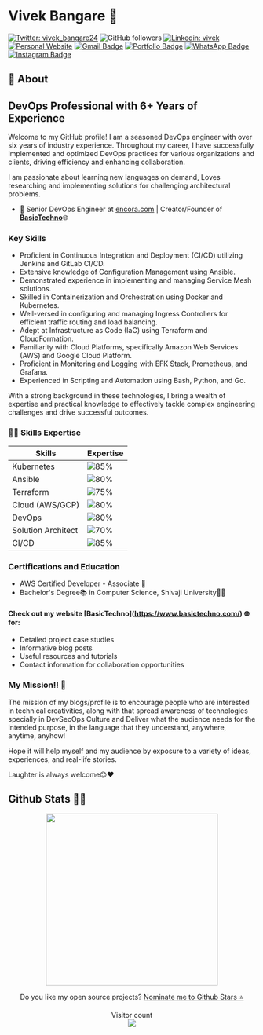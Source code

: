 # Vivek Bangare 👋

<!--
**vivekbangare/vivekbangare** is a ✨ _special_ ✨ repository because its `README.md` (this file) appears on your GitHub profile.
-->

[![Twitter: vivek_bangare24](https://img.shields.io/twitter/follow/vivek_bangare24?style=social)](https://twitter.com/vivek_bangare24)
![GitHub followers](https://img.shields.io/github/followers/vivekbangare?label=Follow&style=social)
[![Linkedin: vivek](https://img.shields.io/badge/-vivekbangare24-blue?style=flat-square&logo=Linkedin&logoColor=white&link=https://www.linkedin.com/in/vivekbangare24/)](https://www.linkedin.com/in/vivekbangare24/)
[![Personal Website](https://img.shields.io/badge/Visit%20my-Personal%20Website-blue)](https://basictechno.com)
[![Gmail Badge](https://img.shields.io/badge/-GMail-c14438?style=social&logo=Gmail&logoColor=red&link=mailto:vivek.bangare@gmail.com)](mailto:vivek.bangare@gmail.com)
[![Portfolio Badge](https://img.shields.io/badge/-Portfolio-4285F4?style=flat&logoColor=white&labelColor=black&link=https://vivekbangare.github.io/vivekbangare/)](https://vivekbangare.github.io/vivekbangare/)
[![WhatsApp Badge](https://img.shields.io/badge/-WhatsApp-25D366?style=flat&logo=WhatsApp&logoColor=white&labelColor=black)](https://wa.me/917218127175?text=Hello%20from%20your%20website!)
[![Instagram Badge](https://img.shields.io/badge/-Instagram-E4405F?style=flat&logo=Instagram&logoColor=white&labelColor=black)](https://www.instagram.com/clouddevopstechie/)


## 🧐 About

## DevOps Professional with 6+ Years of Experience

Welcome to my GitHub profile! I am a seasoned DevOps engineer with over six years of industry experience. Throughout my career, I have successfully implemented and optimized DevOps practices for various organizations and clients, driving efficiency and enhancing collaboration.

I am passionate about learning new languages on demand, Loves researching and implementing solutions for challenging architectural problems.

- 🤠 Senior DevOps Engineer at [encora.com](https://www.encora.com/) | Creator/Founder of **[BasicTechno](https://www.basictechno.com/)**🌐


### Key Skills

- Proficient in Continuous Integration and Deployment (CI/CD) utilizing Jenkins and GitLab CI/CD.
- Extensive knowledge of Configuration Management using Ansible.
- Demonstrated experience in implementing and managing Service Mesh solutions.
- Skilled in Containerization and Orchestration using Docker and Kubernetes.
- Well-versed in configuring and managing Ingress Controllers for efficient traffic routing and load balancing.
- Adept at Infrastructure as Code (IaC) using Terraform and CloudFormation.
- Familiarity with Cloud Platforms, specifically Amazon Web Services (AWS) and Google Cloud Platform.
- Proficient in Monitoring and Logging with EFK Stack, Prometheus, and Grafana.
- Experienced in Scripting and Automation using Bash, Python, and Go.

With a strong background in these technologies, I bring a wealth of expertise and practical knowledge to effectively tackle complex engineering challenges and drive successful outcomes.

### 🙇🏻 Skills Expertise

| Skills                | Expertise          |
|-----------------------|--------------------|
| Kubernetes            | ![85%](https://progress-bar.dev/85) |
| Ansible               | ![80%](https://progress-bar.dev/80) |
| Terraform             | ![75%](https://progress-bar.dev/75) |
| Cloud (AWS/GCP)       | ![80%](https://progress-bar.dev/80) |
| DevOps                | ![80%](https://progress-bar.dev/80) |
| Solution Architect    | ![70%](https://progress-bar.dev/70) |
| CI/CD                 | ![85%](https://progress-bar.dev/85) |


### Certifications and Education

- AWS Certified Developer - Associate 🧾
- Bachelor's Degree📚 in Computer Science, Shivaji University🧑‍🎓

#### Check out my website **[BasicTechno]**(https://www.basictechno.com/) 🌐 for: 
- Detailed project case studies
- Informative blog posts
- Useful resources and tutorials
- Contact information for collaboration opportunities

### My Mission!! 🤔
The mission of my blogs/profile is to encourage people who are interested in technical creativities, along with that spread awareness of technologies specially in DevSecOps Culture and Deliver what the audience needs for the intended purpose, in the language that they understand, anywhere, anytime, anyhow!  

Hope it will help myself and my audience by exposure to a variety of ideas, experiences, and real-life stories.

Laughter is always welcome😊❤


<h2>Github Stats 🐙🐱</h2>
<p align='center'>
  <a href="#"><img src="https://github-readme-stats.vercel.app/api?username=vivekbangare&show_icons=true&count_private=true&theme=dark" width="350"></a>
<!--   <img src="https://codestats-readme.vercel.app/api?username=ghumare64&show_icons&theme=nightowl" alt="ghumare64's code::stats stats">
 -->
</p>

<p align='center'>
  Do you like my open source projects? <a href='https://stars.github.com/nominate/'>Nominate me to Github Stars ⭐</a>
</p>

<p align="center"> 
  Visitor count<br>
  <img src="https://profile-counter.glitch.me/vivekbangare/count.svg" />
</p>